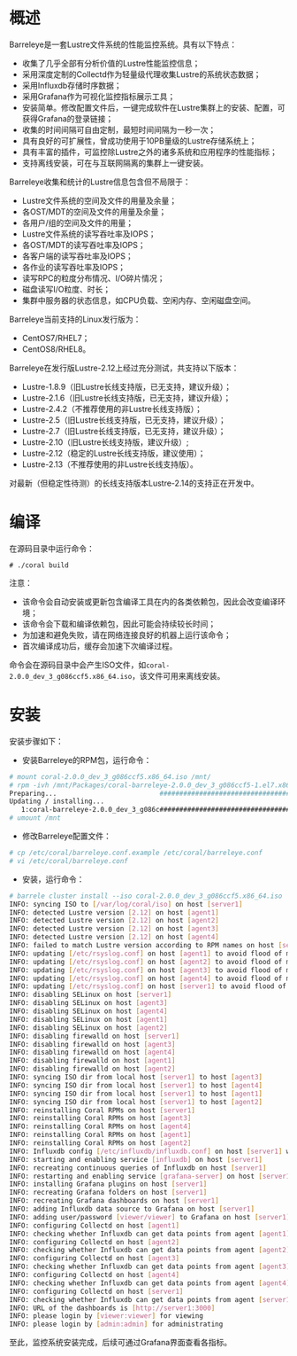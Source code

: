 # 概述

Barreleye是一套Lustre文件系统的性能监控系统。具有以下特点：

* 收集了几乎全部有分析价值的Lustre性能监控信息；
* 采用深度定制的Collectd作为轻量级代理收集Lustre的系统状态数据；
* 采用Influxdb存储时序数据；
* 采用Grafana作为可视化监控指标展示工具；
* 安装简单。修改配置文件后，一键完成软件在Lustre集群上的安装、配置，可获得Grafana的登录链接；
* 收集的时间间隔可自由定制，最短时间间隔为一秒一次；
* 具有良好的可扩展性，曾成功使用于10PB量级的Lustre存储系统上；
* 具有丰富的插件，可监控除Lustre之外的诸多系统和应用程序的性能指标；
* 支持离线安装，可在与互联网隔离的集群上一键安装。

Barreleye收集和统计的Lustre信息包含但不局限于：

* Lustre文件系统的空间及文件的用量及余量；
* 各OST/MDT的空间及文件的用量及余量；
* 各用户/组的空间及文件的用量；
* Lustre文件系统的读写吞吐率及IOPS；
* 各OST/MDT的读写吞吐率及IOPS；
* 各客户端的读写吞吐率及IOPS；
* 各作业的读写吞吐率及IOPS；
* 读写RPC的粒度分布情况、I/O碎片情况；
* 磁盘读写I/O粒度、时长；
* 集群中服务器的状态信息，如CPU负载、空闲内存、空闲磁盘空间。

Barreleye当前支持的Linux发行版为：

* CentOS7/RHEL7；
* CentOS8/RHEL8。

Barreleye在发行版Lustre-2.12上经过充分测试，共支持以下版本：

* Lustre-1.8.9（旧Lustre长线支持版，已无支持，建议升级）；
* Lustre-2.1.6（旧Lustre长线支持版，已无支持，建议升级）；
* Lustre-2.4.2（不推荐使用的非Lustre长线支持版）；
* Lustre-2.5（旧Lustre长线支持版，已无支持，建议升级）；
* Lustre-2.7（旧Lustre长线支持版，已无支持，建议升级）；
* Lustre-2.10（旧Lustre长线支持版，建议升级）;
* Lustre-2.12（稳定的Lustre长线支持版，建议使用）；
* Lustre-2.13（不推荐使用的非Lustre长线支持版）。

对最新（但稳定性待测）的长线支持版本Lustre-2.14的支持正在开发中。

# 编译

在源码目录中运行命令：

`# ./coral build`

注意：

* 该命令会自动安装或更新包含编译工具在内的各类依赖包，因此会改变编译环境；
* 该命令会下载和编译依赖包，因此可能会持续较长时间；
* 为加速和避免失败，请在网络连接良好的机器上运行该命令；
* 首次编译成功后，缓存会加速下次编译过程。

命令会在源码目录中会产生ISO文件，如`coral-2.0.0_dev_3_g086ccf5.x86_64.iso`，该文件可用来离线安装。

# 安装

安装步骤如下：

* 安装Barreleye的RPM包，运行命令：

```bash
# mount coral-2.0.0_dev_3_g086ccf5.x86_64.iso /mnt/
# rpm -ivh /mnt/Packages/coral-barreleye-2.0.0_dev_3_g086ccf5-1.el7.x86_64.rpm
Preparing...                          ################################# [100%]
Updating / installing...
   1:coral-barreleye-2.0.0_dev_3_g086c################################# [100%]
# umount /mnt
```

* 修改Barreleye配置文件：

```bash
# cp /etc/coral/barreleye.conf.example /etc/coral/barreleye.conf
# vi /etc/coral/barreleye.conf
```

* 安装，运行命令：

```bash
# barrele cluster install --iso coral-2.0.0_dev_3_g086ccf5.x86_64.iso
INFO: syncing ISO to [/var/log/coral/iso] on host [server1]
INFO: detected Lustre version [2.12] on host [agent1]
INFO: detected Lustre version [2.12] on host [agent2]
INFO: detected Lustre version [2.12] on host [agent3]
INFO: detected Lustre version [2.12] on host [agent4]
INFO: failed to match Lustre version according to RPM names on host [server1], using default [2.12]
INFO: updating [/etc/rsyslog.conf] on host [agent1] to avoid flood of messages
INFO: updating [/etc/rsyslog.conf] on host [agent2] to avoid flood of messages
INFO: updating [/etc/rsyslog.conf] on host [agent3] to avoid flood of messages
INFO: updating [/etc/rsyslog.conf] on host [agent4] to avoid flood of messages
INFO: updating [/etc/rsyslog.conf] on host [server1] to avoid flood of messages
INFO: disabling SELinux on host [server1]
INFO: disabling SELinux on host [agent3]
INFO: disabling SELinux on host [agent4]
INFO: disabling SELinux on host [agent1]
INFO: disabling SELinux on host [agent2]
INFO: disabling firewalld on host [server1]
INFO: disabling firewalld on host [agent3]
INFO: disabling firewalld on host [agent4]
INFO: disabling firewalld on host [agent1]
INFO: disabling firewalld on host [agent2]
INFO: syncing ISO dir from local host [server1] to host [agent3]
INFO: syncing ISO dir from local host [server1] to host [agent4]
INFO: syncing ISO dir from local host [server1] to host [agent1]
INFO: syncing ISO dir from local host [server1] to host [agent2]
INFO: reinstalling Coral RPMs on host [server1]
INFO: reinstalling Coral RPMs on host [agent3]
INFO: reinstalling Coral RPMs on host [agent4]
INFO: reinstalling Coral RPMs on host [agent1]
INFO: reinstalling Coral RPMs on host [agent2]
INFO: Influxdb config [/etc/influxdb/influxdb.conf] on host [server1] was changed by Barreleye before, using backup
INFO: starting and enabling service [influxdb] on host [server1]
INFO: recreating continuous queries of Influxdb on host [server1]
INFO: restarting and enabling service [grafana-server] on host [server1]
INFO: installing Grafana plugins on host [server1]
INFO: recreating Grafana folders on host [server1]
INFO: recreating Grafana dashboards on host [server1]
INFO: adding Influxdb data source to Grafana on host [server1]
INFO: adding user/password [viewer/viewer] to Grafana on host [server1]
INFO: configuring Collectd on host [agent1]
INFO: checking whether Influxdb can get data points from agent [agent1]
INFO: configuring Collectd on host [agent2]
INFO: checking whether Influxdb can get data points from agent [agent2]
INFO: configuring Collectd on host [agent3]
INFO: checking whether Influxdb can get data points from agent [agent3]
INFO: configuring Collectd on host [agent4]
INFO: checking whether Influxdb can get data points from agent [agent4]
INFO: configuring Collectd on host [server1]
INFO: checking whether Influxdb can get data points from agent [server1]
INFO: URL of the dashboards is [http://server1:3000]
INFO: please login by [viewer:viewer] for viewing
INFO: please login by [admin:admin] for administrating
```

至此，监控系统安装完成，后续可通过Grafana界面查看各指标。
